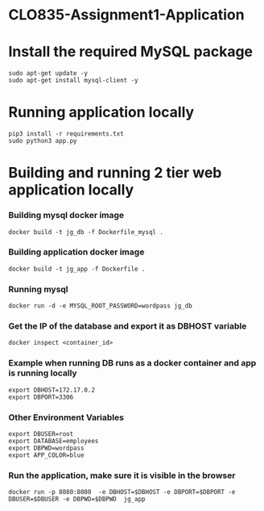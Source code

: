 # CLO835-Assignment1-Application

# Install the required MySQL package
```
sudo apt-get update -y
sudo apt-get install mysql-client -y
```
# Running application locally
```
pip3 install -r requirements.txt
sudo python3 app.py
```
# Building and running 2 tier web application locally
### Building mysql docker image 
```
docker build -t jg_db -f Dockerfile_mysql .
```

### Building application docker image 
```
docker build -t jg_app -f Dockerfile .
```

### Running mysql
```
docker run -d -e MYSQL_ROOT_PASSWORD=wordpass jg_db
```

### Get the IP of the database and export it as DBHOST variable
```
docker inspect <container_id>
```

### Example when running DB runs as a docker container and app is running locally
```
export DBHOST=172.17.0.2
export DBPORT=3306
```
### Other Environment Variables
```
export DBUSER=root
export DATABASE=employees
export DBPWD=wordpass
export APP_COLOR=blue
```
### Run the application, make sure it is visible in the browser
```
docker run -p 8080:8080  -e DBHOST=$DBHOST -e DBPORT=$DBPORT -e  DBUSER=$DBUSER -e DBPWD=$DBPWD  jg_app
```
